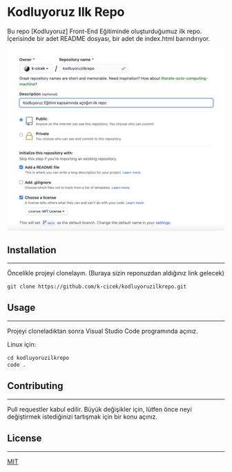 # Kodluyoruz Ilk Repo


Bu repo [Kodluyoruz] Front-End Eğitiminde oluşturduğumuz ilk repo. İçerisinde bir adet README dosyası, bir adet de index.html barındırıyor.


![Getting Started](./github.png)  


## Installation
----------------------------------------------------------------

Öncelikle projeyi clonelayın. (Buraya sizin reponuzdan aldığınız link gelecek)


```
git clone https://github.com/k-cicek/kodluyoruzilkrepo.git
```


## Usage
----------------------------------------------------------------


Projeyi cloneladıktan sonra Visual Studio Code programında açınız.

Linux için:


``` 
cd kodluyoruzilkrepo 
code .
```

## Contributing
----------------------------------------------------------------


Pull requestler kabul edilir. Büyük değişikler için, lütfen önce neyi değiştirmek istediğinizi tartışmak için bir konu açınız.



## License
----------------------------------------------------------------


[MIT](https://choosealicense.com/licenses/mit/)



